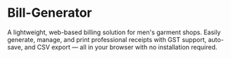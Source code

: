 # Bill-Generator
A lightweight, web-based billing solution for men's garment shops. Easily generate, manage, and print professional receipts with GST support, auto-save, and CSV export — all in your browser with no installation required.

